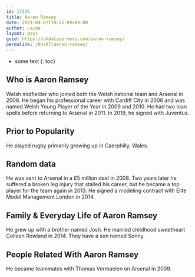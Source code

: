 ```yaml
---
id: 17235
title: Aaron Ramsey
date: 2021-04-07T19:25:09+00:00
author: Laima
layout: post
guid: https://ukdataservers.com/aaron-ramsey/
permalink: /04/07/aaron-ramsey/
---
```


* some text
{: toc}


## Who is Aaron Ramsey
                  
                  
                  
Welsh midfielder who joined both the Welsh national team and Arsenal in 2008. He began his professional career with Cardiff City in 2006 and was named Welsh Young Player of the Year in 2009 and 2010. He had two loan spells before returning to Arsenal in 2011. In 2019, he signed with Juventus.
                  
              
            
              
            
                
                
                
## Prior to Popularity
                  
                  
                  
He played rugby primarily growing up in Caerphilly, Wales.
                  
              
            
              
            
                
                
                
## Random data
                  
                  
                  
He was sent to Arsenal in a £5 million deal in 2008. Two years later he suffered a broken leg injury that stalled his career, but he became a top player for the team again in 2013. He signed a modeling contract with Elite Model Management London in 2014.
                  
              
            
              
            
                
                
                
## Family & Everyday Life of Aaron Ramsey
                  
                  
                  
He grew up with a brother named Josh. He married childhood sweetheart Colleen Rowland in 2014. They have a son named Sonny.
                  
              
            
              
            
                
                
                
## People Related With Aaron Ramsey
                  
                  
                  
He became teammates with Thomas Vermaelen on Arsenal in 2009.
                  
              
            
              
            
                
              
            
              
              
            
            
              
            
          
          
          